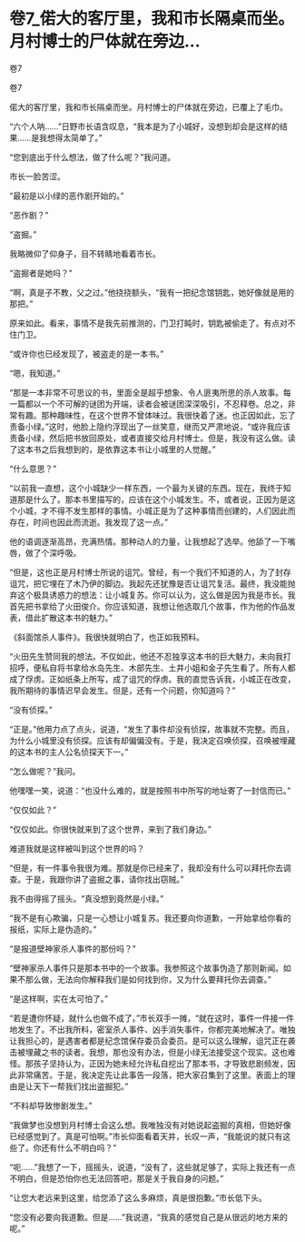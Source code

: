 # 卷7_偌大的客厅里，我和市长隔桌而坐。月村博士的尸体就在旁边...

卷7

卷7

偌大的客厅里，我和市长隔桌而坐。月村博士的尸体就在旁边，已覆上了毛巾。

“六个人呐……”日野市长语含叹息，“我本是为了小城好，没想到却会是这样的结果……是我想得太简单了。”

“您到底出于什么想法，做了什么呢？”我问道。

市长一脸苦涩。

“最初是以小绿的恶作剧开始的。”

“恶作剧？”

“盗掘。”

我略微仰了仰身子，目不转睛地看着市长。

“盗掘者是她吗？”

“啊，真是子不教，父之过。”他挠挠额头，“我有一把纪念馆钥匙，她好像就是用的那把。”

原来如此。看来，事情不是我先前推测的，门卫打盹时，钥匙被偷走了。有点对不住门卫。

“或许你也已经发现了，被盗走的是一本书。”

“嗯，我知道。”

“那是一本非常不可思议的书，里面全是超乎想象、令人匪夷所思的杀人故事。每一篇都以一个不可解的谜团为开端，读者会被谜团深深吸引，不忍释卷。总之，非常有趣。那种趣味性，在这个世界不曾体味过。我很快着了迷。也正因如此，忘了责备小绿。”这时，他脸上隐约浮现出了一丝笑意，继而又严肃地说，“或许我应该责备小绿，然后把书放回原处，或者直接交给月村博士。但是，我没有这么做。读了这本书之后我想到的，是依靠这本书让小城里的人觉醒。”

“什么意思？”

“以前我一直想，这个小城缺少一样东西，一个最为关键的东西。现在，我终于知道那是什么了。那本书里描写的，应该在这个小城发生。不，或者说，正因为是这个小城，才不得不发生那样的事情。小城正是为了这种事情而创建的，人们因此而存在，时间也因此而流逝。我发现了这一点。”

他的语调逐渐高昂，充满热情。那种动人的力量，让我想起了选举。他舔了一下嘴唇，做了个深呼吸。

“但是，这也正是月村博士所说的诅咒。曾经，有一个我们不知道的人，为了封存诅咒，把它埋在了木乃伊的脚边。我起先还犹豫是否让诅咒复活。最终，我没能抛弃这个极具诱惑力的想法：让小城复苏。你可以认为，这么做是因为我是市长。我首先把书拿给了火田俊介。你应该知道，我想让他选取几个故事，作为他的作品发表，借此扩散这本书的魅力。”

《斜面馆杀人事件》。我很快就明白了，也正如我预料。

“火田先生赞同我的想法。不仅如此，他还不忍独享这本书的巨大魅力，未向我打招呼，便私自将书拿给水岛先生、木部先生、土井小姐和金子先生看了。所有人都成了俘虏。正如纸条上所写，成了诅咒的俘虏。我的直觉告诉我，小城正在改变，我所期待的事情迟早会发生。但是，还有一个问题，你知道吗？”

“没有侦探。”

“正是。”他用力点了点头，说道，“发生了事件却没有侦探，故事就不完整。而且，为什么小城里没有侦探。应该有却偏偏没有。于是，我决定召唤侦探，召唤被埋藏的这本书的主人公名侦探天下一。”

“怎么做呢？”我问。

他嘿嘿一笑，说道：“也没什么难的，就是按照书中所写的地址寄了一封信而已。”

“仅仅如此？”

“仅仅如此。你很快就来到了这个世界，来到了我们身边。”

难道我就是这样被叫到这个世界的吗？

“但是，有一件事令我很为难。那就是你已经来了，我却没有什么可以拜托你去调查。于是，我跟你讲了盗掘之事，请你找出窃贼。”

我不由得摇了摇头。“真没想到竟然是小绿。”

“我不是有心欺骗，只是一心想让小城复苏。我还要向你道歉，一开始拿给你看的报纸，实际上是伪造的。”

“是报道壁神家杀人事件的那份吗？”

“壁神家杀人事件只是那本书中的一个故事。我参照这个故事伪造了那则新闻。如果不那么做，无法向你解释我们是如何找到你，又为什么要拜托你去调查。”

“是这样啊，实在太可怕了。”

“若是遭你怀疑，就什么也做不成了。”市长双手一摊，“就在这时，事件一件接一件地发生了。不出我所料，密室杀人事件、凶手消失事件，你都完美地解决了。唯独让我担心的，是遇害者都是纪念馆保存委员会委员。是可以这么理解，诅咒正在袭击被埋藏之书的读者。我想，那也没有办法，但是小绿无法接受这个现实。这也难怪。那孩子坚持认为，正因为她未经允许私自挖出了那本书，才导致悲剧频发，因此非常痛苦。于是，我决定先让此事告一段落，把大家召集到了这里。表面上的理由是让天下一帮我们找出盗掘犯。”

“不料却导致惨剧发生。”

“我做梦也没想到月村博士会这么想。我唯独没有对她说起盗掘的真相，但她好像已经感觉到了。真是可怕啊。”市长仰面看着天井，长叹一声，“我能说的就只有这些了。你还有什么不明白吗？”

“呃……”我想了一下，摇摇头，说道，“没有了，这些就足够了，实际上我还有一点不明白，但是恐怕你也无法回答吧，那是关于我自身的问题。”

“让您大老远来到这里，给您添了这么多麻烦，真是很抱歉。”市长低下头。

“您没有必要向我道歉。但是……”我说道，“我真的感觉自己是从很远的地方来的呢。”